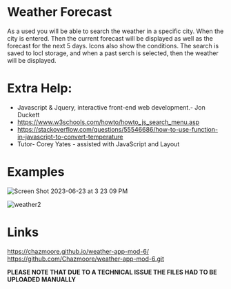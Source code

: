 # Weather Forecast

As a used you will be able to search the weather in a specific city.
When the city is entered.
Then the current forecast will be displayed as well as the forecast for the next 5 days.
Icons also show the conditions.
The search is saved to locl storage, and when a past serch is selected, then the weather will be displayed.



# Extra Help: 
* Javascript & Jquery, interactive front-end web development.- Jon Duckett
* https://www.w3schools.com/howto/howto_js_search_menu.asp
* https://stackoverflow.com/questions/55546686/how-to-use-function-in-javascript-to-convert-temperature
* Tutor- Corey Yates - assisted with JavaScript and Layout

# Examples
![Screen Shot 2023-06-23 at 3 23 09 PM](https://github.com/Chazmoore/weather-app-mod-6/assets/120423513/ff7625d5-42a4-4a7d-ba9d-49fd04457824)

![weather2](https://github.com/Chazmoore/weather-app-mod-6/assets/120423513/48195987-66ee-404e-8046-a22ccb2f7d59)


# Links
[
](https://chazmoore.github.io/weather-app-mod-6/)https://chazmoore.github.io/weather-app-mod-6/
https://github.com/Chazmoore/weather-app-mod-6.git

**PLEASE NOTE THAT DUE TO A TECHNICAL ISSUE THE FILES HAD TO BE UPLOADED MANUALLY**
